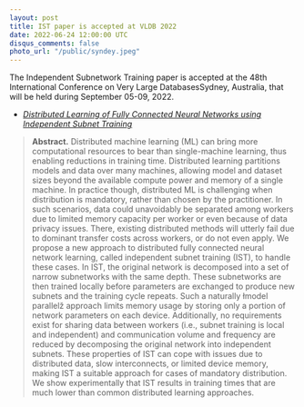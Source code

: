 ```yaml
---
layout: post
title: IST paper is accepted at VLDB 2022
date: 2022-06-24 12:00:00 UTC
disqus_comments: false
photo_url: "/public/syndey.jpeg"
---
```


The Independent Subnetwork Training paper is accepted at the 48th International Conference on Very Large DatabasesSydney, Australia, that will be held during September 05-09, 2022.

- [*Distributed Learning of Fully Connected Neural Networks using Independent Subnet Training*](https://www.vldb.org/pvldb/vol15/p1581-wolfe.pdf)

>**Abstract.** 
>Distributed machine learning (ML) can bring more computational
resources to bear than single-machine learning, thus enabling reductions in training time. Distributed learning partitions models
and data over many machines, allowing model and dataset sizes beyond the available compute power and memory of a single machine.
In practice though, distributed ML is challenging when distribution
is mandatory, rather than chosen by the practitioner. In such scenarios, data could unavoidably be separated among workers due
to limited memory capacity per worker or even because of data
privacy issues. There, existing distributed methods will utterly fail
due to dominant transfer costs across workers, or do not even apply.
We propose a new approach to distributed fully connected neural network learning, called independent subnet training (IST), to
handle these cases. In IST, the original network is decomposed into
a set of narrow subnetworks with the same depth. These subnetworks are then trained locally before parameters are exchanged to
produce new subnets and the training cycle repeats. Such a naturally łmodel parallelž approach limits memory usage by storing
only a portion of network parameters on each device. Additionally,
no requirements exist for sharing data between workers (i.e., subnet training is local and independent) and communication volume
and frequency are reduced by decomposing the original network
into independent subnets. These properties of IST can cope with
issues due to distributed data, slow interconnects, or limited device
memory, making IST a suitable approach for cases of mandatory distribution. We show experimentally that IST results in training times
that are much lower than common distributed learning approaches.

